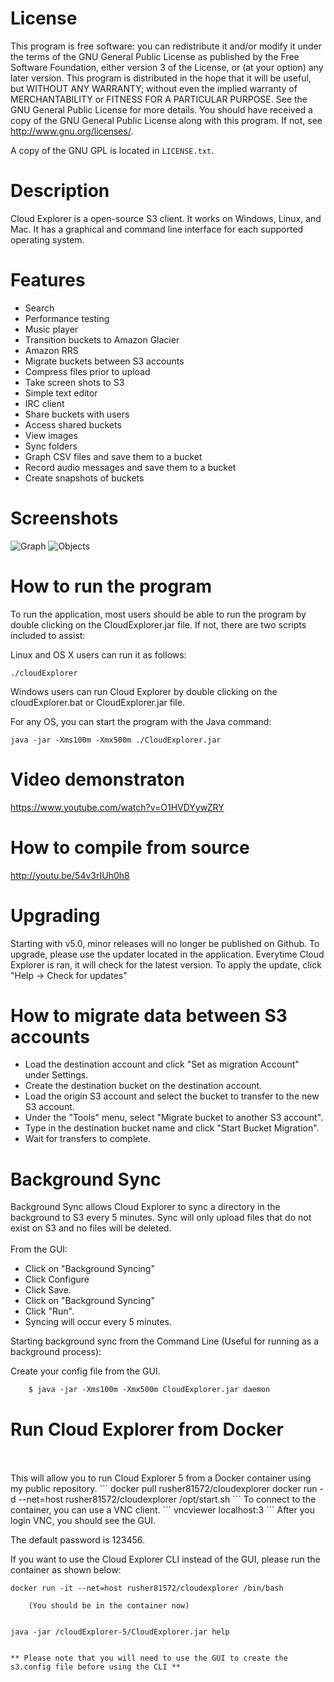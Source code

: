# License
This program is free software: you can redistribute it and/or modify it under the terms of the GNU General Public License as published by the Free Software Foundation, either version 3 of the License, or (at your option) any later version. This program is distributed in the hope that it will be useful, but WITHOUT ANY WARRANTY; without even the implied warranty of MERCHANTABILITY or FITNESS FOR A PARTICULAR PURPOSE. See the GNU General Public License for more details. You should have received a copy of the GNU General Public License along with this program. If not, see <http://www.gnu.org/licenses/>.

A copy of the GNU GPL is located in `LICENSE.txt`.

# Description 
Cloud Explorer is a open-source S3 client. It works on Windows, Linux, and Mac.  It has a graphical and command line interface for each supported operating system.

# Features

* Search
* Performance testing
* Music player
* Transition buckets to Amazon Glacier  
* Amazon RRS
* Migrate buckets between S3 accounts
* Compress files prior to upload
* Take screen shots to S3
* Simple text editor
* IRC client
* Share buckets with users
* Access shared buckets
* View images
* Sync folders
* Graph CSV files and save them to a bucket
* Record audio messages and save them to a bucket
* Create snapshots of buckets

# Screenshots 

![Graph](https://www.linux-toys.com/performance5.png)
![Objects](https://www.linux-toys.com/objects5.png)

# How to run the program

To run the application, most users should be able to run the program by double clicking on the CloudExplorer.jar file. If not, there are two scripts included to assist:

Linux and OS X users can run it as follows:
```
./cloudExplorer
```
Windows users can run Cloud Explorer by double clicking on the cloudExplorer.bat or CloudExplorer.jar file.

For any OS, you can start the program with the Java command:
```
java -jar -Xms100m -Xmx500m ./CloudExplorer.jar
```
# Video demonstraton

https://www.youtube.com/watch?v=O1HVDYywZRY

# How to compile from source

http://youtu.be/54v3rIUh0h8

# Upgrading

Starting with v5.0, minor releases will no longer be published on Github. To upgrade, please use the updater located in the application. Everytime Cloud Explorer is ran, it will check for the latest version. To apply the update, click "Help -> Check for updates"


# How to migrate data between S3 accounts

* Load the destination account and click "Set as migration Account" under Settings.
* Create the destination bucket on the destination account.
* Load the origin S3 account and select the bucket to transfer to the new S3 account.
* Under the "Tools" menu, select "Migrate bucket to another S3 account".
* Type in the destination bucket name and click "Start Bucket Migration".
* Wait for transfers to complete.


# Background Sync

Background Sync allows Cloud Explorer to sync a directory in the background to S3 every 5 minutes. Sync will only upload files that do not exist on S3 and no files will be deleted. 
<br>
<br>
From the GUI: 
* Click on "Background Syncing"
* Click Configure
* Click Save.
* Click on "Background Syncing"
* Click "Run".
* Syncing will occur every 5 minutes.

Starting background sync from the Command Line (Useful for running as a background process):

Create your config file from the GUI.
```
	$ java -jar -Xms100m -Xmx500m CloudExplorer.jar daemon
```

# Run Cloud Explorer from Docker
<br>
<br>
This will allow you to run Cloud Explorer 5 from a Docker container using my public repository.
```
 docker pull rusher81572/cloudexplorer
 docker run -d --net=host rusher81572/cloudexplorer /opt/start.sh
```
To connect to the container, you can use a VNC client.
```
	vncviewer localhost:3
```
After you login VNC, you should see the GUI.


The default password is 123456.


If you want to use the Cloud Explorer CLI instead of the GUI, please run the container as shown below:


	docker run -it --net=host rusher81572/cloudexplorer /bin/bash
	
		(You should be in the container now)


	java -jar /cloudExplorer-5/CloudExplorer.jar help


	** Please note that you will need to use the GUI to create the s3.config file before using the CLI **

	

<br>
